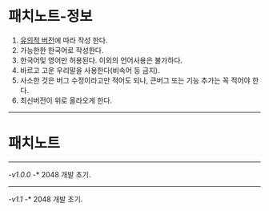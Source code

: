 패치노트-정보
============
1. [유의적 버전](https://semver.org/lang/ko/)에 따라 작성 한다.
2. 가능한한 한국어로 작성한다.
3. 한국어및 영어만 허용된다. 이외의 언어사용은 불가하다.
4. 바르고 고운 우리말을 사용한다(비속어 등 금지).
5. 사소한 것은 버그 수정이라고만 적어도 되나, 큰버그 또는 기능 추가는 꼭 적어야 한다.
6. 최신버전이 위로 올라오게 한다.
- - -
패치노트
======
- - -
-*v1.0.0*
-* 2048 개발 초기.
- - -
-*v1.1*
-* 2048 개발 초기.
